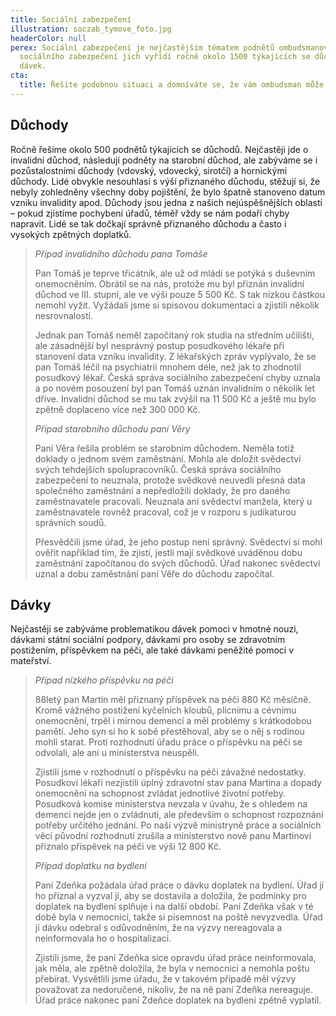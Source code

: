 ```yaml
---
title: Sociální zabezpečení
illustration: soczab_tymove_foto.jpg
headerColor: null
perex: Sociální zabezpečení je nejčastějším tématem podnětů ombudsmanovi. Odbor
  sociálního zabezpečení jich vyřídí ročně okolo 1500 týkajících se důchodů a
  dávek.
cta:
  title: Řešíte podobnou situaci a domníváte se, že vám ombudsman může pomoct?
---
```


## Důchody

Ročně řešíme okolo 500 podnětů týkajících se důchodů. Nejčastěji jde o invalidní důchod, následují podněty na starobní důchod, ale zabýváme se i pozůstalostními důchody (vdovský, vdovecký, sirotčí) a hornickými důchody. Lidé obvykle nesouhlasí s výší přiznaného důchodu, stěžují si, že nebyly zohledněny všechny doby pojištění, že bylo špatně stanoveno datum vzniku invalidity apod. Důchody jsou jedna z našich nejúspěšnějších oblastí – pokud zjistíme pochybení úřadů, téměř vždy se nám podaří chyby napravit. Lidé se tak dočkají správně přiznaného důchodu a často i vysokých zpětných doplatků.

> _Případ invalidního důchodu pana Tomáše_
>
> Pan Tomáš je teprve třicátník, ale už od mládí se potýká s duševním onemocněním. Obrátil se na nás, protože mu byl přiznán invalidní důchod ve III. stupni, ale ve výši pouze 5 500 Kč. S tak nízkou částkou nemohl vyžít. Vyžádali jsme si spisovou dokumentaci a zjistili několik nesrovnalostí.
>
> Jednak pan Tomáš neměl započítaný rok studia na středním učilišti, ale zásadnější byl nesprávný postup posudkového lékaře při stanovení data vzniku invalidity. Z lékařských zpráv vyplývalo, že se pan Tomáš léčil na psychiatrii mnohem déle, než jak to zhodnotil posudkový lékař. Česká správa sociálního zabezpečení chyby uznala a po novém posouzení byl pan Tomáš uznán invalidním o několik let dříve. Invalidní důchod se mu tak zvýšil na 11 500 Kč a ještě mu bylo zpětně doplaceno více než 300 000 Kč.
>
> _Případ starobního důchodu paní Věry_
>
> Paní Věra řešila problém se starobním důchodem. Neměla totiž doklady o jednom svém zaměstnání. Mohla ale doložit svědectví svých tehdejších spolupracovníků. Česká správa sociálního zabezpečení to neuznala, protože svědkové neuvedli přesná data společného zaměstnání a nepředložili doklady, že pro daného zaměstnavatele pracovali. Neuznala ani svědectví manžela, který u zaměstnavatele rovněž pracoval, což je v rozporu s judikaturou správních soudů.
>
> Přesvědčili jsme úřad, že jeho postup není správný. Svědectví si mohl ověřit například tím, že zjistí, jestli mají svědkové uváděnou dobu zaměstnání započítanou do svých důchodů. Úřad nakonec svědectví uznal a dobu zaměstnání paní Věře do důchodu započítal.

## Dávky

Nejčastěji se zabýváme problematikou dávek pomoci v hmotné nouzi, dávkami státní sociální podpory, dávkami pro osoby se zdravotním postižením, příspěvkem na péči, ale také dávkami peněžité pomoci v mateřství.

> _Případ nízkého příspěvku na péči_
>
> 88letý pan Martin měl přiznaný příspěvek na péči 880 Kč měsíčně. Kromě vážného postižení kyčelních kloubů, plicnímu a cévnímu onemocnění, trpěl i mírnou demencí a měl problémy s krátkodobou pamětí. Jeho syn si ho k sobě přestěhoval, aby se o něj s rodinou mohli starat. Proti rozhodnutí úřadu práce o příspěvku na péči se odvolali, ale ani u ministerstva neuspěli.
>
> Zjistili jsme v rozhodnutí o příspěvku na péči závažné nedostatky. Posudkoví lékaři nezjistili úplný zdravotní stav pana Martina a dopady onemocnění na schopnost zvládat jednotlivé životní potřeby. Posudková komise ministerstva nevzala v úvahu, že s ohledem na demenci nejde jen o zvládnutí, ale především o schopnost rozpoznání potřeby určitého jednání. Po naší výzvě ministryně práce a sociálních věcí původní rozhodnutí zrušila a ministerstvo nově panu Martinovi přiznalo příspěvek na péči ve výši 12 800 Kč.
>
> _Případ doplatku na bydlení_
>
> Paní Zdeňka požádala úřad práce o dávku doplatek na bydlení. Úřad jí ho přiznal a vyzval ji, aby se dostavila a doložila, že podmínky pro doplatek na bydlení splňuje i na další období. Paní Zdeňka však v té době byla v nemocnici, takže si písemnost na poště nevyzvedla. Úřad jí dávku odebral s odůvodněním, že na výzvy nereagovala a neinformovala ho o hospitalizaci.
>
> Zjistili jsme, že paní Zdeňka sice opravdu úřad práce neinformovala, jak měla, ale zpětně doložila, že byla v nemocnici a nemohla poštu přebírat. Vysvětlili jsme úřadu, že v takovém případě měl výzvy považovat za nedoručené, nikoliv, že na ně paní Zdeňka nereaguje. Úřad práce nakonec paní Zdeňce doplatek na bydlení zpětně vyplatil.
